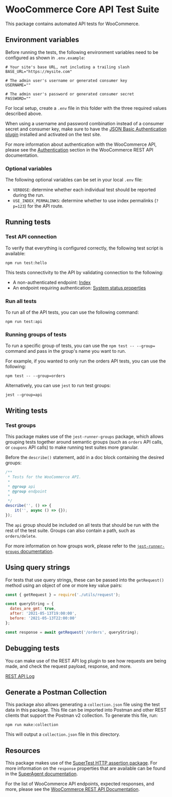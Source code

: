 # WooCommerce Core API Test Suite

This package contains automated API tests for WooCommerce.

## Environment variables

Before running the tests, the following environment variables need to be configured as shown in `.env.example`:

```
# Your site's base URL, not including a trailing slash
BASE_URL="https://mysite.com"

# The admin user's username or generated consumer key
USERNAME=""

# The admin user's password or generated consumer secret
PASSWORD=""
```

For local setup, create a `.env` file in this folder with the three required values described above.

When using a username and password combination instead of a consumer secret and consumer key, make sure to have the [JSON Basic Authentication plugin](https://github.com/WP-API/Basic-Auth) installed and activated on the test site.

For more information about authentication with the WooCommerce API, please see the [Authentication](https://woocommerce.github.io/woocommerce-rest-api-docs/?javascript#authentication) section in the WooCommerce REST API documentation.

### Optional variables

The following optional variables can be set in your local `.env` file:

* `VERBOSE`: determine whether each individual test should be reported during the run.
* `USE_INDEX_PERMALINKS`: determine whether to use index permalinks (`?p=123`) for the API route.

## Running tests

### Test API connection

To verify that everything is configured correctly, the following test script is available:

```shell
npm run test:hello
```

This tests connectivity to the API by validating connection to the following:

* A non-authenticated endpoint: [Index](https://woocommerce.github.io/woocommerce-rest-api-docs/?javascript#index)
* An endpoint requiring authentication: [System status properties](https://woocommerce.github.io/woocommerce-rest-api-docs/?javascript#system-status-properties)

### Run all tests

To run all of the API tests, you can use the following command:

```shell
npm run test:api
```

### Running groups of tests

To run a specific group of tests, you can use the `npm test -- --group=` command and pass in the group's name you want to run.

For example, if you wanted to only run the orders API tests, you can use the following:

```shell
npm test -- --group=orders
```

Alternatively, you can use `jest` to run test groups:

```shell
jest --group=api
```

## Writing tests

### Test groups

This package makes use of the `jest-runner-groups` package, which allows grouping tests together around semantic groups (such as `orders` API calls, or `coupons` API calls) to make running test suites more granular.

Before the `describe()` statement, add in a doc block containing the desired groups:

```javascript
/**
 * Tests for the WooCommerce API.
 *
 * @group api
 * @group endpoint
 *
 */
describe('', () => {
	it('', async () => {});
});
```

The `api` group should be included on all tests that should be run with the rest of the test suite. Groups can also contain a path, such as `orders/delete`.

For more information on how groups work, please refer to the [`jest-runner-groups` documentation](https://www.npmjs.com/package/jest-runner-groups).

## Using query strings

For tests that use query strings, these can be passed into the `getRequest()` method using an object of one or more key value pairs:

```javascript
const { getRequest } = require('./utils/request');

const queryString = {
  dates_are_gmt: true,
  after: '2021-05-13T19:00:00',
  before: '2021-05-13T22:00:00'
};

const response = await getRequest('/orders', queryString);
```

## Debugging tests

You can make use of the REST API log plugin to see how requests are being made, and check the request payload, response, and more.

[REST API Log](https://wordpress.org/plugins/wp-rest-api-log/)

## Generate a Postman Collection

This package also allows generating a `collection.json` file using the test data in this package. This file can be imported into Postman and other REST clients that support the Postman v2 collection. To generate this file, run:

```
npm run make:collection
```

This will output a `collection.json` file in this directory.

## Resources

This package makes use of the [SuperTest HTTP assertion package](https://www.npmjs.com/package/supertest). For more information on the `response` properties that are available can be found in the [SuperAgent documentation](https://visionmedia.github.io/superagent/#response-properties).

For the list of WooCommerce API endpoints, expected responses, and more, please see the [WooCommerce REST API Documentation](https://woocommerce.github.io/woocommerce-rest-api-docs/).
